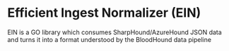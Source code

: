# Efficient Ingest Normalizer (EIN)
EIN is a GO library which consumes SharpHound/AzureHound JSON data and turns it into a format understood by the BloodHound data pipeline


